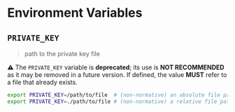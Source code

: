 # Environment Variables

## `PRIVATE_KEY`

> path to the private key file

⚠️ The `PRIVATE_KEY` variable is **deprecated**; its use is **NOT RECOMMENDED**
as it may be removed in a future version. If defined, the value **MUST** refer
to a file that already exists.

```bash
export PRIVATE_KEY=/path/to/file  # (non-normative) an absolute file path
export PRIVATE_KEY=./path/to/file # (non-normative) a relative file path
```
